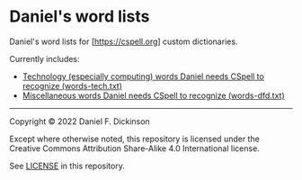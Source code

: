 # Daniel's word lists

Daniel's word lists for [https://cspell.org] custom dictionaries.

Currently includes:

* [Technology (especially computing) words Daniel needs CSpell to recognize (words-tech.txt)](words-tech.txt)
* [Miscellaneous words Daniel needs CSpell to recognize (words-dfd.txt)](words-dfd.txt)

--------

Copyright © 2022 Daniel F. Dickinson

Except where otherwise noted, this repository is licensed under the Creative
Commons Attribution Share-Alike 4.0 International license.

See [LICENSE](LICENSE) in this repository.
